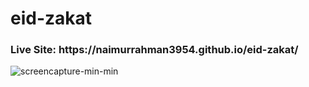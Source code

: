# eid-zakat

<h3> Live Site: https://naimurrahman3954.github.io/eid-zakat/ </h3>
 
![screencapture-min-min](https://user-images.githubusercontent.com/55896761/179474729-c4dabfca-c447-4d11-afdc-9d83101ee1e9.png)
